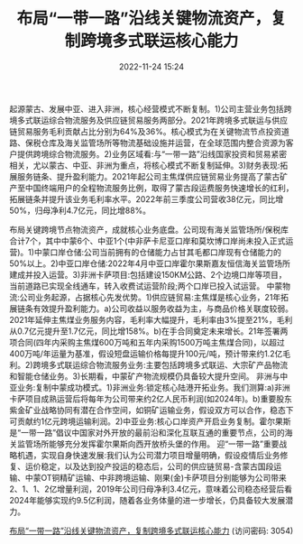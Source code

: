 ﻿---
title: 布局“一带一路”沿线关键物流资产，复制跨境多式联运核心能力
date: 2022-11-24 15:24
tags:
- 嘉友国际
updated: 1970-01-01 08:00:00
---

起源蒙古、发展中亚、进入非洲，核心经营模式不断复制。1)公司主营业务包括跨境多式联运综合物流服务及供应链贸易服务两部分。2021年跨境多式联运与供应链贸易服务毛利贡献占比分别为64%及36%。核心模式为在关键物流节点投资道路、保税仓库及海关监管场所等物流基础设施并运营，在全球范围内整合资源为客户提供跨境综合物流服务。2)业务区域看:与“一带一路”沿线国家投资和贸易紧密相关，尤以蒙古、中亚、非洲为重点，将核心模式不断复制延伸。3)财务表现:拓展服务链条、提升盈利能力。2021年起公司主焦煤供应链贸易业务提高了蒙古矿产至中国终端用户的全程物流服务比例，取得了蒙古段运费服务快速增长的红利，拓展链条并提升该业务毛利率水平。2022年前三季度公司营收38亿元，同比增50%，归母净利4.7亿元，同比增88%。
<!-- more -->
布局关键跨境节点物流资产，成就核心业务底盘。公司现有海关监管场所/保税库合计7个，其中中蒙6个、中亚1个(中非萨卡尼亚口岸和莫坎博口岸尚未投入正式运营)。1)中蒙口岸仓储:公司当前拥有的仓储能力占甘其毛都口岸现有仓储能力的50%以上。2)中亚口岸仓储:2022年4月中亚口岸霍尔果斯嘉友恒信海关监管场所建成并投入运营。3)非洲卡萨项目:包括建设150KM公路、2个边境口岸等项目，当前道路已实现全线通车，转入收费试运营阶段;两个口岸已投入试运营。
中蒙物流:公司业务起源，占据核心先发优势。1)供应链贸易:主焦煤是核心业务，21年拓展链条有效提升盈利能力。a)公司收益以服务收益为主，与商品价格关联度较弱。2021年延伸主焦煤业务服务内容，毛利率大幅提升，毛利率由3%提至21%，毛利从0.7亿元提升至1.7亿元，同比增158%。b)在手合同奠定未来增长。21年签署两项合同(四年内采购主焦煤600万吨和五年内采购1500万吨主焦煤合同)，以超过400万吨/年运量为基准，假设短盘运输价格每提升100元/吨，预计带来约1.2亿毛利。2)跨境多式联运综合物流服务业务:主要包括跨境多式联运、大宗矿产品物流和智能仓储业务。3)长期看，中蒙矿产物流规模仍具备较大提升空间。
非洲与中亚业务:复制中蒙成功模式。1)非洲业务:锁定核心陆港开拓业务。我们测算:a)非洲卡萨项目成熟运营后将每年为公司带来约2亿人民币利润(如2024年)。b)重要股东紫金矿业战略协同有潜在合作空间，如铜矿运输业务，假设双方可以合作，稳态下可贡献约1亿元跨境运输利润。2)中亚业务:核心口岸资产开启业务复制。霍尔果斯是“一带一路”倡议中国家对外开放的最前沿和深化互联互通的重要节点，公司的海关监管场所能够充分发挥霍尔果斯向西开放桥头堡的作用。
迎“一带一路”重要战略机遇，实现自身快速发展:我们认为公司潜力项目增量明确，假设疫情后业务修复、运价稳定，以及达到投产投运的稳态后，公司的供应链贸易-含蒙古国段运输、中蒙OT铜精矿运输、中非跨境运输、刚果(金)卡萨项目分别能够为公司带来2、1、1、2亿增量利润，2019年公司归母净利3.4亿元，意味着公司稳态经营后看2024年能够实现约9.5亿利润，随着各业务体量的进一步增长，仍具备较大发展潜力。

[布局“一带一路”沿线关键物流资产，复制跨境多式联运核心能力](https://url12.ctfile.com/f/3948612-730904015-b76eee?p=3054)
(访问密码: 3054)

